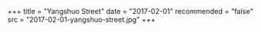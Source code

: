 +++
title = "Yangshuo Street"
date = "2017-02-01"
recommended = "false"
src = "2017-02-01-yangshuo-street.jpg"
+++
